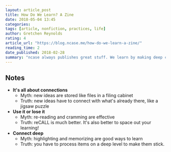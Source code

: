 ```yaml
---
layout: article_post
title: How Do We Learn? A Zine
date: 2018-05-04 13:45
categories:
tags: [article, nonfiction, practices, life]
author: Gretchen Reynolds
rating: 4
article_url: "https://blog.ncase.me/how-do-we-learn-a-zine/"
reading_time: 2
date_published: 2018-02-28
summary: "ncase always publishes great stuff. We learn by making deep connections!"
---
```


## Notes

* **It's all about connections**
  * Myth: new ideas are stored like files in a filing cabinet
  * Truth: new ideas have to connect with what's already there, like a
    jigsaw puzzle
* **Use it or lose it**
  * Myth: re-reading and cramming are effective
  * Truth: reCALL is much better. It's also better to space out your
    learning!
* **Connect deep**
  * Myth: highlighting and memorizing are good ways to learn
  * Truth: you have to process items on a deep level to make them stick.

